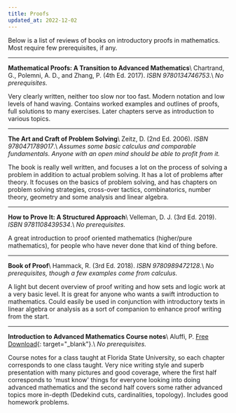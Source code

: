 ```yaml
---
title: Proofs
updated_at: 2022-12-02
---
```


Below is a list of reviews of books on introductory proofs in mathematics. Most require few prerequisites, if any.

---
<b>Mathematical Proofs: A Transition to Advanced Mathematics</b>\\
Chartrand, G., Polemni, A. D., and Zhang, P. (4th Ed. 2017). *ISBN 9780134746753*.\\
*No prerequisites.* 

Very clearly written, neither too slow nor too fast. Modern notation and low levels of hand waving. Contains worked examples and outlines of proofs, full solutions to many exercises. Later chapters serve as introduction to various topics.

---
**The Art and Craft of Problem Solving**\\
Zeitz, D. (2nd Ed. 2006). *ISBN 9780471789017*.\\
*Assumes some basic calculus and comparable fundamentals. Anyone with an open mind should be able to profit from it.*

The book is really well written, and focuses a lot on the process of solving a problem in addition to actual problem solving. It has a lot of problems after theory. It focuses on the basics of problem solving, and has chapters on problem solving strategies,  cross-over tactics, combinatorics, number theory, geometry and some analysis and linear algebra.

---
**How to Prove It: A Structured Approach**\\
Velleman, D. J. (3rd Ed. 2019). *ISBN 9781108439534*.\\
*No prerequisites.*

A great introduction to proof oriented mathematics (higher/pure mathematics), for people who have never done that kind of thing before.

---
**Book of Proof**\\
Hammack, R. (3rd Ed. 2018). *ISBN 9780989472128*.\\
*No prerequisites, though a few examples come from calculus.*

A light but decent overview of proof writing and how sets and logic work at a very basic level. It is great for anyone who wants a swift introduction to mathematics. Could easily be used in conjunction with introductory texts in linear algebra or analysis as a sort of companion to enhance proof writing from the start.

---
**Introduction to Advanced Mathematics Course notes**\\
Aluffi, P. [Free Download](https://math.hawaii.edu/~pavel/Aluffi_notes.pdf){: target="_blank"}.\\
*No prerequisites.*

Course notes for a class taught at Florida State University, so each chapter corresponds to one class taught. Very nice writing style and superb presentation with many pictures and good coverage, where the first half corresponds to 'must know' things for everyone looking into doing advanced mathematics and the second half covers some rather advanced topics more in-depth (Dedekind cuts, cardinalities, topology). Includes good homework problems.